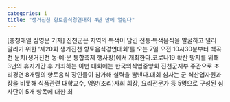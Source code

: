```yaml
---
categories: i
title: "생거진천 향토음식경연대회 4년 만에 열린다"
---
```

[충청매일 심영문 기자] 진천군은 지역의 특색이 담긴 전통·특색음식을 발굴하고 널리 알리기 위한 ‘제20회 생거진천 향토음식경연대회’를 오는 7일 오전 10시30분부터 백곡천 둔치(생거진천 농·예·문 통합축제 행사장)에서 개최한다.코로나19 확산 방지를 위해 3년의 휴지기간 후 개최하는 이번 대회에는 한국외식업중앙회 진천군지부 주관으로 조리경연 8개팀의 향토음식 장인들이 참가해 실력을 뽐낸다.대회 심사는 군 식산업자원과장을 비롯해 식품관련 대학교수, 영양(조리)사회 회장, 요리전문가 등 5명으로 구성된 심사단이 5개 항목에 대한 최